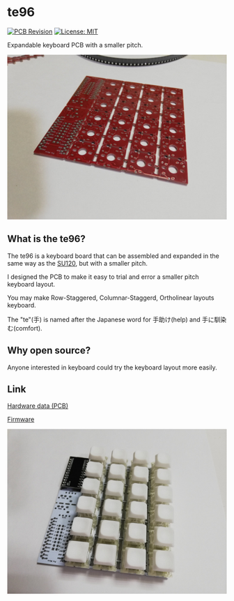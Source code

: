 # te96

[![PCB Revision](https://img.shields.io/badge/PCB%20Revision-3-blue.svg)](https://github.com/e3w2q/te96-keyboard/tree/master/pcb)
[![License: MIT](https://img.shields.io/badge/License-MIT-brightgreen.svg)](https://opensource.org/licenses/MIT)

Expandable keyboard PCB with a smaller pitch.

![main image](image/pcb.jpg?raw=true)

## What is the te96?

The te96 is a keyboard board that can be assembled and expanded in the same way as the [SU120](https://github.com/e3w2q/su120-keyboard), but with a smaller pitch.

I designed the PCB to make it easy to trial and error a smaller pitch keyboard layout.

You may make Row-Staggered, Columnar-Staggerd, Ortholinear layouts keyboard.

The "te"(手) is named after the Japanese word for 手助け(help) and 手に馴染む(comfort).

## Why open source?

Anyone interested in keyboard could try the keyboard layout more easily.

## Link

[Hardware data (PCB)](/pcb/)

[Firmware](https://github.com/e3w2q/qmk_firmware/tree/su120/keyboards/handwired/su120)

![te96](image/keypad.jpg?raw=true)
